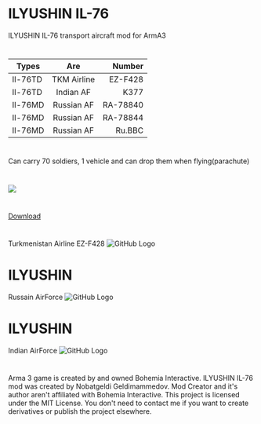 # ILYUSHIN IL-76
ILYUSHIN IL-76 transport aircraft mod for ArmA3
#
| Types         | Are           | Number   |
| ------------- |:-------------:| --------:|
| Il-76TD       | TKM Airline   | EZ-F428  |
| Il-76TD       | Indian AF     |   K377   |
| Il-76MD       | Russian AF    | RA-78840 |
| Il-76MD       | Russian AF    | RA-78844 |
| Il-76MD       | Russian AF    | Ru.BBC |

#
Can carry 70 soldiers, 1 vehicle and can drop them when flying(parachute)
#
[![](https://www.paypalobjects.com/en_US/i/btn/btn_donateCC_LG.gif)](https://www.paypal.com/cgi-bin/webscr?cmd=_s-xclick&hosted_button_id=K6922R75JMFTS)
#
[Download](https://codeload.github.com/Nobatgeldi/ILYUSHIN-IL-76-Arma3/zip/master)
#
Turkmenistan Airline EZ-F428
![GitHub Logo](http://arma3.nobatgeldi.com/images/il_76/363)
# ILYUSHIN
Russain AirForce
![GitHub Logo](http://arma3.nobatgeldi.com/images/il_76/512)
# ILYUSHIN
Indian AirForce
![GitHub Logo](http://arma3.nobatgeldi.com/images/il_76/942)
#
Arma 3 game is created by and owned Bohemia Interactive. ILYUSHIN IL-76 mod was created by Nobatgeldi Geldimammedov. Mod Creator and it's author aren't affiliated with Bohemia Interactive. This project is licensed under the MIT License. You don't need to contact me if you want to create derivatives or publish the project elsewhere.
#
